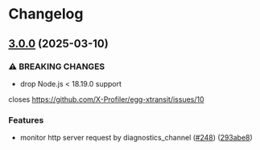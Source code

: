 # Changelog

## [3.0.0](https://github.com/X-Profiler/xprofiler/compare/v2.6.1...v3.0.0) (2025-03-10)


### ⚠ BREAKING CHANGES

* drop Node.js < 18.19.0 support

closes https://github.com/X-Profiler/egg-xtransit/issues/10

### Features

* monitor http server request by diagnostics_channel ([#248](https://github.com/X-Profiler/xprofiler/issues/248)) ([293abe8](https://github.com/X-Profiler/xprofiler/commit/293abe8f5e8c8316dd68f02bf0dc3f5266d568dc))
